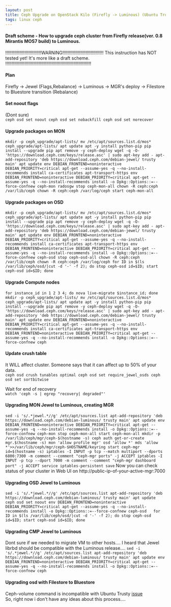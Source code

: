 ```yaml
---
layout: post  
title: Ceph Upgrade on OpenStack Kilo (Firefly -> Luminous) (Ubuntu Trusty)  
tags: linux ceph
---
```


#### Draft scheme - How to upgrade ceph cluster from Firefly release(ver. 0.8 Mirantis MOS7 build) to Luminous.  

!!!!!!!!!!!!!!!!!!!!!!!!!!!!WARNING!!!!!!!!!!!!!!!!!!!!!!!!!!!!!!!!
This instruction has NOT tested yet! It's more like a draft scheme.
!!!!!!!!!!!!!!!!!!!!!!!!!!!!!!!!!!!!!!!!!!!!!!!!!!!!!!!!!!!!!!!!!!!

#### Plan  
Firefly -> Jewel (Flags,Rebalance) -> Luminous -> MGR's deploy -> Filestore to Bluestore transition (Rebalance)  
#### Set noout flags  
(Dont sure)  
``ceph osd set noout
ceph osd set nobackfill
ceph osd set norecover``

#### Upgrade packages on MON  
``mkdir -p ceph_upgrade/apt-lists/
mv /etc/apt/sources.list.d/mos* ceph_upgrade/apt-lists/
apt update
apt -y install python-pip
pip install --upgrade pip
apt remove -y ceph-deploy
wget -q -O- 'https://download.ceph.com/keys/release.asc' | sudo apt-key add -
apt-add-repository 'deb https://download.ceph.com/debian-jewel/ trusty main'
apt update
env DEBIAN_FRONTEND=noninteractive DEBIAN_PRIORITY=critical apt-get --assume-yes -q --no-install-recommends install ca-certificates apt-transport-https
env DEBIAN_FRONTEND=noninteractive DEBIAN_PRIORITY=critical apt-get --assume-yes -q --no-install-recommends install -o Dpkg::Options::=--force-confnew ceph-mon radosgw
stop ceph-mon-all
chown -R ceph:ceph /var/lib/ceph
chown -R ceph:ceph /var/log/ceph
start ceph-mon-all``  

#### Upgrade packages on OSD  
``mkdir -p ceph_upgrade/apt-lists/
mv /etc/apt/sources.list.d/mos* ceph_upgrade/apt-lists/
apt update
apt -y install python-pip
pip install --upgrade pip
apt remove -y ceph-deploy
wget -q -O- 'https://download.ceph.com/keys/release.asc' | sudo apt-key add -
apt-add-repository 'deb https://download.ceph.com/debian-jewel/ trusty main'
apt update
env DEBIAN_FRONTEND=noninteractive DEBIAN_PRIORITY=critical apt-get --assume-yes -q --no-install-recommends install ca-certificates apt-transport-https
env DEBIAN_FRONTEND=noninteractive DEBIAN_PRIORITY=critical apt-get --assume-yes -q --no-install-recommends install -o Dpkg::Options::=--force-confnew ceph-osd
stop ceph-osd-all
chown -R ceph:ceph /var/lib/ceph
chown -R ceph:ceph /var/log/ceph
for ID in $(ls /var/lib/ceph/osd/|cut -d '-' -f 2); do stop ceph-osd id=$ID; start ceph-osd id=$ID; done``

#### Upgrade Compute nodes  
``for instance_id in 1 2 3 4; do nova live-migrate $instance_id; done
mkdir -p ceph_upgrade/apt-lists/
mv /etc/apt/sources.list.d/mos* ceph_upgrade/apt-lists/
apt update
apt -y install python-pip
pip install --upgrade pip
apt remove -y ceph-deploy
wget -q -O- 'https://download.ceph.com/keys/release.asc' | sudo apt-key add -
apt-add-repository 'deb https://download.ceph.com/debian-jewel/ trusty main'
apt update
env DEBIAN_FRONTEND=noninteractive DEBIAN_PRIORITY=critical apt-get --assume-yes -q --no-install-recommends install ca-certificates apt-transport-https
env DEBIAN_FRONTEND=noninteractive DEBIAN_PRIORITY=critical apt-get --assume-yes -q --no-install-recommends install -o Dpkg::Options::=--force-confnew ceph
``

#### Update crush table  
It WILL affect cluster. Someone says that it can affect up to 50% of your data.  
``ceph osd crush tunables optimal
ceph osd set require_jewel_osds
ceph osd set sortbitwise``

Wait for end of recovery  
``watch 'ceph -s | egrep "recovery| degraded"'``

#### Upgrading MON Jewel to Luminous, creating MGR    
``sed -i 's/.*jewel.*//g' /etc/apt/sources.list
apt-add-repository 'deb https://download.ceph.com/debian-luminous/ trusty main'
apt update
env DEBIAN_FRONTEND=noninteractive DEBIAN_PRIORITY=critical apt-get --assume-yes -q --no-install-recommends install -o Dpkg::Options::=--force-confnew ceph-mon
stop ceph-mon-all
start ceph-mon-all
mkdir -p /var/lib/ceph/mgr/ceph-$(hostname -s)
ceph auth get-or-create mgr.$(hostname -s) mon 'allow profile mgr' osd 'allow *' mds 'allow *'>>/var/lib/ceph/mgr/ceph-$HOSTNAME/keyring
start ceph-mgr id=$(hostname -s)
iptables -I INPUT -p tcp --match multiport --dports 6800:7300 -m comment --comment "ceph-mgr ports" -j ACCEPT
iptables -I INPUT -p tcp --dport 7000 -m comment --comment "ceph-mgr dashboard port" -j ACCEPT
service iptables-persistent save``
Now you can check status of your cluster in Web UI on
http://public-ip-of-your-active-mgr:7000  

#### Upgrading OSD Jewel to Luminous  
``sed -i 's/.*jewel.*//g' /etc/apt/sources.list
apt-add-repository 'deb https://download.ceph.com/debian-luminous/ trusty main'
apt update
ceph osd set noout
env DEBIAN_FRONTEND=noninteractive DEBIAN_PRIORITY=critical apt-get --assume-yes -q --no-install-recommends install -o Dpkg::Options::=--force-confnew ceph-osd  
for ID in $(ls /var/lib/ceph/osd/|cut -d '-' -f 2); do stop ceph-osd id=$ID; start ceph-osd id=$ID; done``

#### Upgrading CMP Jewel to Luminous
Dont sure if we needed to migrate VM to other hosts....
I heard that Jewel librbd should be compatible with the Luminous release....
``sed -i 's/.*jewel.*//g' /etc/apt/sources.list
apt-add-repository 'deb https://download.ceph.com/debian-luminous/ trusty main'
apt update
env DEBIAN_FRONTEND=noninteractive DEBIAN_PRIORITY=critical apt-get --assume-yes -q --no-install-recommends install -o Dpkg::Options::=--force-confnew ceph``

#### Upgrading osd with Filestore to Bluestore  
Ceph-volume command is incompatible with Ubuntu Trusty  [issue](https://tracker.ceph.com/issues/23496)  
So, right now i don't have any ideas about this process....
